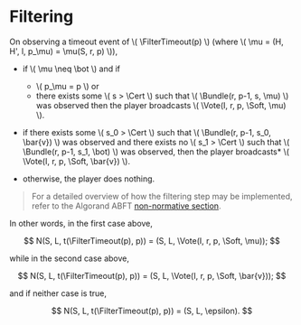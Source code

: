 $$
\newcommand \FilterTimeout {\mathrm{FilterTimeout}}
\newcommand \Cert {\mathit{cert}}
\newcommand \Soft {\mathit{soft}}
\newcommand \Vote {\mathrm{Vote}}
\newcommand \Bundle {\mathrm{Bundle}}
$$

# Filtering

On observing a timeout event of \\( \FilterTimeout(p) \\) (where
\\( \mu = (H, H', l, p_\mu) = \mu(S, r, p) \\)),

- if \\( \mu \neq \bot \\) and if
  - \\( p_\mu = p \\) or
  - there exists some \\( s > \Cert \\) such that \\( \Bundle(r, p-1, s, \mu) \\)
was observed then the player broadcasts \\( \Vote(I, r, p, \Soft, \mu) \\).

- if there exists some \\( s_0 > \Cert \\) such that \\( \Bundle(r, p-1, s_0, \bar{v}) \\)
was observed and there exists no \\( s_1 > \Cert \\) such that \\( \Bundle(r, p-1, s_1, \bot) \\)
was observed, then the player broadcasts* \\( \Vote(I, r, p, \Soft, \bar{v}) \\).

- otherwise, the player does nothing.

> For a detailed overview of how the filtering step may be implemented, refer to
> the Algorand ABFT [non-normative section](./non-normative/abft-nn.md).

In other words, in the first case above,

$$
N(S, L, t(\FilterTimeout(p), p)) = (S, L, \Vote(I, r, p, \Soft, \mu));
$$

while in the second case above,

$$
N(S, L, t(\FilterTimeout(p), p)) = (S, L, \Vote(I, r, p, \Soft, \bar{v}));
$$

and if neither case is true,

$$
N(S, L, t(\FilterTimeout(p), p)) = (S, L, \epsilon).
$$
